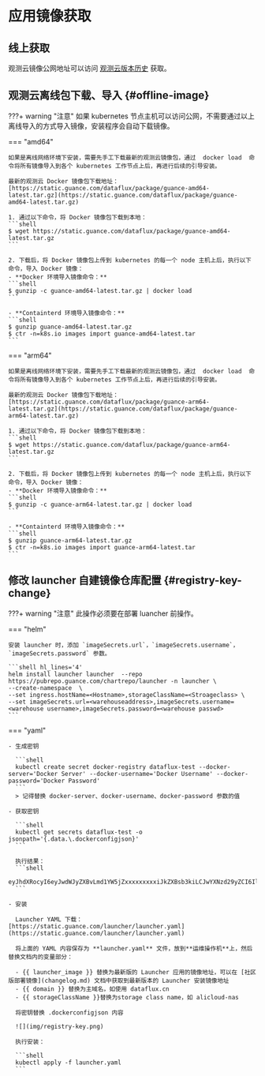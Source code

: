 # 应用镜像获取


## 线上获取

观测云镜像公网地址可以访问 [观测云版本历史](changelog.md) 获取。



## 观测云离线包下载、导入 {#offline-image}

???+ warning "注意"
     如果 kubernetes 节点主机可以访问公网，不需要通过以上离线导入的方式导入镜像，安装程序会自动下载镜像。

=== "amd64"

    如果是离线网络环境下安装，需要先手工下载最新的观测云镜像包，通过  docker load  命令将所有镜像导入到各个 kubernetes 工作节点上后，再进行后续的引导安装。

    最新的观测云 Docker 镜像包下载地址：[https://static.guance.com/dataflux/package/guance-amd64-latest.tar.gz](https://static.guance.com/dataflux/package/guance-amd64-latest.tar.gz)

    1. 通过以下命令，将 Docker 镜像包下载到本地：
    ```shell
    $ wget https://static.guance.com/dataflux/package/guance-amd64-latest.tar.gz
    ```

    2. 下载后，将 Docker 镜像包上传到 kubernetes 的每一个 node 主机上后，执行以下命令，导入 Docker 镜像：
    - **Docker 环境导入镜像命令：**
    ```shell
    $ gunzip -c guance-amd64-latest.tar.gz | docker load
    ```

    - **Containterd 环境导入镜像命令：**
    ```shell
    $ gunzip guance-amd64-latest.tar.gz
    $ ctr -n=k8s.io images import guance-amd64-latest.tar
    ```
=== "arm64"

    如果是离线网络环境下安装，需要先手工下载最新的观测云镜像包，通过  docker load  命令将所有镜像导入到各个 kubernetes 工作节点上后，再进行后续的引导安装。

    最新的观测云 Docker 镜像包下载地址：[https://static.guance.com/dataflux/package/guance-arm64-latest.tar.gz](https://static.guance.com/dataflux/package/guance-arm64-latest.tar.gz)

    1. 通过以下命令，将 Docker 镜像包下载到本地：
    ```shell
    $ wget https://static.guance.com/dataflux/package/guance-arm64-latest.tar.gz
    ```

    2. 下载后，将 Docker 镜像包上传到 kubernetes 的每一个 node 主机上后，执行以下命令，导入 Docker 镜像：
    - **Docker 环境导入镜像命令：**
    ```shell
    $ gunzip -c guance-arm64-latest.tar.gz | docker load
    ```

    - **Containterd 环境导入镜像命令：**
    ```shell
    $ gunzip guance-arm64-latest.tar.gz
    $ ctr -n=k8s.io images import guance-arm64-latest.tar
    ```


## 修改 launcher 自建镜像仓库配置 {#registry-key-change}

???+ warning "注意"
     此操作必须要在部署 luancher 前操作。

=== "helm"
    
    安装 launcher 时，添加 `imageSecrets.url`，`imageSecrets.username`，`imageSecrets.password` 参数。

    ```shell hl_lines='4'
    helm install launcher launcher  --repo https://pubrepo.guance.com/chartrepo/launcher -n launcher \
    --create-namespace  \
    --set ingress.hostName=<Hostname>,storageClassName=<Stroageclass> \
    --set imageSecrets.url=<warehouseaddress>,imageSecrets.username=<warehouse username>,imageSecrets.password=<warehouse passwd>
    ```


=== "yaml"

    - 生成密钥

      ```shell
      kubectl create secret docker-registry dataflux-test --docker-server='Docker Server' --docker-username='Docker Username' --docker-password='Docker Password'
      ```
      > 记得替换 docker-server、docker-username、docker-password 参数的值

    - 获取密钥
    
      ```shell
      kubectl get secrets dataflux-test -o jsonpath='{.data.\.dockerconfigjson}'
      ```

      执行结果：
      ```shell
      eyJhdXRocyI6eyJwdWJyZXBvLmd1YW5jZxxxxxxxxxiJkZXBsb3kiLCJwYXNzd29yZCI6IlFXRVIiLCJhdXRoIjoiWkdWd2JHOTVPbEZYUlZJPSJ9fX0=
      ```

    - 安装

      Launcher YAML 下载：[https://static.guance.com/launcher/launcher.yaml](https://static.guance.com/launcher/launcher.yaml)
      
      将上面的 YAML 内容保存为 **launcher.yaml** 文件，放到**运维操作机**上，然后替换文档内的变量部分：
    
      - {{ launcher_image }} 替换为最新版的 Launcher 应用的镜像地址，可以在 [社区版部署镜像](changelog.md) 文档中获取到最新版本的 Launcher 安装镜像地址
      - {{ domain }} 替换为主域名，如使用 dataflux.cn
      - {{ storageClassName }}替换为storage class name，如 alicloud-nas

      将密钥替换 .dockerconfigjson 内容

      ![](img/registry-key.png)

      执行安装：

      ```shell
      kubectl apply -f launcher.yaml
      ```







